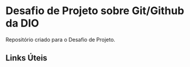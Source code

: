 # Desafio de Projeto sobre Git/Github da DIO
Repositório criado para o Desafio de Projeto.

## Links Úteis 
